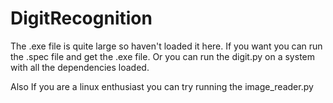 # DigitRecognition

The .exe file is quite large so haven't loaded it here. If you want you can run the .spec file and get the .exe file.
Or you can run the digit.py on a system with all the dependencies loaded.

Also If you are a linux enthusiast you can try running the image_reader.py
